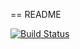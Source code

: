 == README

[![Build Status](https://travis-ci.org/MitchGianoni/forgeddit.svg?branch=master)](https://travis-ci.org/MitchGianoni/forgeddit)